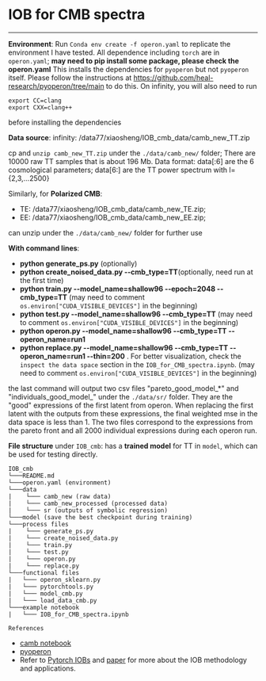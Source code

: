 # IOB for CMB spectra
---
**Environment**: Run `Conda env create -f operon.yaml` to replicate the environment I have tested. All dependence including `torch` are in `operon.yaml`; **may need to pip install some package, please check the operon.yaml**
This installs the dependencies for `pyoperon` but not `pyoperon` itself. Please follow the instructions at https://github.com/heal-research/pyoperon/tree/main to do this.
On infinity, you will also need to run

```
export CC=clang
export CXX=clang++
```
before installing the dependencies

**Data source**: infinity: /data77/xiaosheng/IOB_cmb_data/camb_new_TT.zip 

 cp and `unzip camb_new_TT.zip` under the `./data/camb_new/` folder; There are 10000 raw TT samples that is about 196 Mb. Data format: data[:6] are the 6 cosmological parameters; data[6:] are the TT power spectrum with l={2,3,...2500}
 
Similarly, for **Polarized CMB**:

- TE: /data77/xiaosheng/IOB_cmb_data/camb_new_TE.zip;
- EE: /data77/xiaosheng/IOB_cmb_data/camb_new_EE.zip;

can unzip under the `./data/camb_new/` folder for further use

**With command lines**:

- **python generate_ps.py** (optionally)
- **python create_noised_data.py --cmb_type=TT**(optionally, need run at the first time)
- **python train.py --model_name=shallow96 --epoch=2048 --cmb_type=TT** (may need to comment `os.environ["CUDA_VISIBLE_DEVICES"]` in the beginning)
- **python test.py --model_name=shallow96 --cmb_type=TT** (may need to comment `os.environ["CUDA_VISIBLE_DEVICES"]` in the beginning)
- **python operon.py --model_name=shallow96 --cmb_type=TT --operon_name=run1**
- **python replace.py --model_name=shallow96 --cmb_type=TT --operon_name=run1 --thin=200** . For better visualization, check the `inspect the data space` section in the `IOB_for_CMB_spectra.ipynb`. (may need to comment `os.environ["CUDA_VISIBLE_DEVICES"]` in the beginning)

the last command will output two csv files "pareto\_good\_model\_\*" and "individuals\_good_model\_" under the `./data/sr/` folder. They are the "good" expressions of the first latent from operon. When replacing the first latent with the outputs from these expressions, the final weighted mse in the data space is less than 1. The two files correspond to the expressions from the pareto front and all 2000 individual expressions during each operon run.

**File structure** under `IOB_cmb`: has a **trained model** for TT in `model`, which can be used for testing directly.
```
IOB_cmb
└───README.md
└───operon.yaml (environment)
└───data
|    └─── camb_new (raw data)
|    └─── camb_new_processed (processed data)
|    └─── sr (outputs of symbolic regression)
└───model (save the best checkpoint during training) 
└───process files
|    └─── generate_ps.py
|    └─── create_noised_data.py
|    └─── train.py
|    └─── test.py
|    └─── operon.py
|    └─── replace.py   
└───functional files
|   └─── operon_sklearn.py
|   └─── pytorchtools.py
|   └─── model_cmb.py
|   └─── load_data_cmb.py
└───example notebook
|   └─── IOB_for_CMB_spectra.ipynb
```

`References`
- [camb notebook](https://camb.readthedocs.io/en/latest/CAMBdemo.html)
- [pyoperon](https://github.com/heal-research/pyoperon)
- Refer to [Pytorch IOBs](https://github.com/maho3/pytorch-iobs) and [paper](https://arxiv.org/abs/2305.11213) for more about the IOB methodology and applications.
